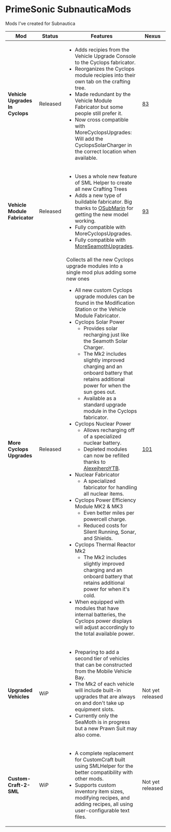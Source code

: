 # PrimeSonic SubnauticaMods 
Mods I've created for Subnautica 

**Mod** | **Status** | **Features** | **Nexus** 
-|-|-|- 
**Vehicle Upgrades In Cyclops** | Released | <ul><li>Adds recipies from the Vehicle Upgrade Console to the Cyclops fabricator.</li><li>Reorganizes the Cyclops module recipies into their own tab on the crafting tree.</li><li>Made redundant by the Vehicle Module Fabricator but some people still prefer it.</li><li>Now cross compatible with MoreCyclopsUpgrades: Will add the CyclopsSolarCharger in the correct location when available.</li></ul> | [83](https://www.nexusmods.com/subnautica/mods/83) 
**Vehicle Module Fabricator** | Released | <ul><li>Uses a whole new feature of SML Helper to create all new Crafting Trees</li><li>Adds a new type of buildable fabricator. Big thanks to [OSubMarin](https://github.com/K07H/) for getting the new model working.</li><li>Fully compatible with MoreCyclopsUpgrades.</li><li>Fully compatible with [MoreSeamothUpgrades](https://github.com/ahk1221/MoreSeamothUpgrades).</li></ul> | [93](https://www.nexusmods.com/subnautica/mods/93) 
**More Cyclops Upgrades** | Released | Collects all the new Cyclops upgrade modules into a single mod plus adding some new ones<br><ul><li>All new custom Cyclops upgrade modules can be found in the Modification Station or the Vehicle Module Fabricator.</li><li>Cyclops Solar Power<ul><li>Provides solar recharging just like the Seamoth Solar Charger.</li><li>The Mk2 includes slightly improved charging and an onboard battery that retains additional power for when the sun goes out.</li><li>Available as a standard upgrade module in the Cyclops fabricator.</li></ul></li><li>Cyclops Nuclear Power<ul><li>Allows recharging off of a specialized nuclear battery.</li><li>Depleted modules can now be refilled thanks to [AlexejheroYTB](https://github.com/AlexejheroYTB).</li></ul></li><li>Nuclear Fabricator<ul><li>A specialized fabricator for handling all nuclear items.</li></ul></li><li>Cyclops Power Efficiency Module MK2 & MK3<ul><li>Even better miles per powercell charge.</li><li>Reduced costs for Silent Running, Sonar, and Shields.</li></ul></li><li>Cyclops Thermal Reactor Mk2<ul><li>The Mk2 includes slightly improved charging and an onboard battery that retains additional power for when it's cold.</li></ul></li><li>When equipped with modules that have internal batteries, the Cyclops power displays will adjust accordingly to the total available power.</li></ul> | [101](https://www.nexusmods.com/subnautica/mods/101) 
**Upgraded Vehicles** | WiP | <ul><li>Preparing to add a second tier of vehicles that can be constructed from the Mobile Vehicle Bay.</li><li>The Mk2 of each vehicle will include built-in upgrades that are always on and don't take up equipment slots.</li><li>Currently only the SeaMoth is in progress but a new Prawn Suit may also come.</li></ul> | Not yet released 
**Custom-Craft-2-SML** | WiP | <ul><li>A complete replacement for CustomCraft built using SMLHelper for the better compatibility with other mods.</li><li>Supports custom inventory item sizes, modifying recipes, and adding recipes, all using user-configurable text files.</li></ul> | Not yet released
